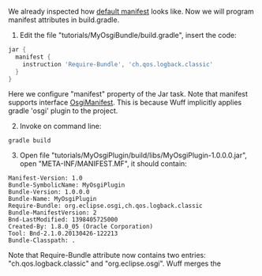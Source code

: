 We already inspected how [default manifest](Default-manifest) looks like. Now we will program manifest attributes in build.gradle.

1. Edit the file "tutorials/MyOsgiBundle/build.gradle", insert the code:

  ```groovy
  jar {
    manifest {
      instruction 'Require-Bundle', 'ch.qos.logback.classic'
    }
  }
  ```

  Here we configure "manifest" property of the Jar task. Note that manifest supports interface [OsgiManifest](http://www.gradle.org/docs/current/javadoc/org/gradle/api/plugins/osgi/OsgiManifest.html). This is because Wuff implicitly applies gradle 'osgi' plugin to the project.

2. Invoke on command line:

  ```
  gradle build
  ```

3. Open file "tutorials/MyOsgiPlugin/build/libs/MyOsgiPlugin-1.0.0.0.jar", open "META-INF/MANIFEST.MF", it should contain:

  ```
  Manifest-Version: 1.0
  Bundle-SymbolicName: MyOsgiPlugin
  Bundle-Version: 1.0.0.0
  Bundle-Name: MyOsgiPlugin
  Require-Bundle: org.eclipse.osgi,ch.qos.logback.classic
  Bundle-ManifestVersion: 2
  Bnd-LastModified: 1398405725000
  Created-By: 1.8.0_05 (Oracle Corporation)
  Tool: Bnd-2.1.0.20130426-122213
  Bundle-Classpath: .
  ```

  Note that Require-Bundle attribute now contains two entries: "ch.qos.logback.classic" and "org.eclipse.osgi". Wuff merges the 